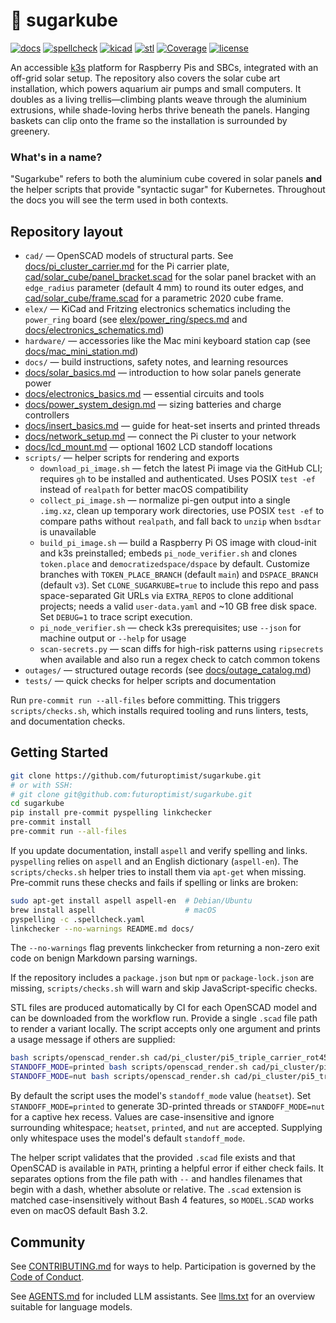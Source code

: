 # 🍧 sugarkube

[![docs](https://github.com/futuroptimist/sugarkube/actions/workflows/docs.yml/badge.svg?branch=main)](https://github.com/futuroptimist/sugarkube/actions/workflows/docs.yml)
[![spellcheck](https://github.com/futuroptimist/sugarkube/actions/workflows/spellcheck.yml/badge.svg?branch=main)](https://github.com/futuroptimist/sugarkube/actions/workflows/spellcheck.yml)
[![kicad](https://github.com/futuroptimist/sugarkube/actions/workflows/kicad-export.yml/badge.svg?branch=main)](https://github.com/futuroptimist/sugarkube/actions/workflows/kicad-export.yml)
[![stl](https://github.com/futuroptimist/sugarkube/actions/workflows/scad-to-stl.yml/badge.svg?branch=main)](https://github.com/futuroptimist/sugarkube/actions/workflows/scad-to-stl.yml)
[![Coverage](https://codecov.io/gh/futuroptimist/sugarkube/branch/main/graph/badge.svg)](https://codecov.io/gh/futuroptimist/sugarkube)
[![license](https://img.shields.io/github/license/futuroptimist/sugarkube)](LICENSE)

An accessible [k3s](https://k3s.io/) platform for Raspberry Pis and SBCs,
integrated with an off-grid solar setup.
The repository also covers the solar cube art installation, which powers aquarium air pumps and
small computers. It doubles as a living trellis—climbing plants weave through the aluminium
extrusions, while shade-loving herbs thrive beneath the panels. Hanging baskets can clip onto the
frame so the installation is surrounded by greenery.

### What's in a name?

"Sugarkube" refers to both the aluminium cube covered in solar panels **and**
the helper scripts that provide "syntactic sugar" for Kubernetes. Throughout
the docs you will see the term used in both contexts.

## Repository layout

- `cad/` — OpenSCAD models of structural parts. See
  [docs/pi_cluster_carrier.md](docs/pi_cluster_carrier.md) for the Pi carrier plate,
  [cad/solar_cube/panel_bracket.scad](cad/solar_cube/panel_bracket.scad) for the solar
  panel bracket with an `edge_radius` parameter (default 4 mm) to round its outer edges,
  and [cad/solar_cube/frame.scad](cad/solar_cube/frame.scad) for a parametric 2020 cube frame.
- `elex/` — KiCad and Fritzing electronics schematics including the `power_ring`
  board (see [elex/power_ring/specs.md](elex/power_ring/specs.md) and
  [docs/electronics_schematics.md](docs/electronics_schematics.md))
- `hardware/` — accessories like the Mac mini keyboard station cap (see
  [docs/mac_mini_station.md](docs/mac_mini_station.md))
- `docs/` — build instructions, safety notes, and learning resources
- [docs/solar_basics.md](docs/solar_basics.md) — introduction to how solar panels generate
  power
- [docs/electronics_basics.md](docs/electronics_basics.md) — essential circuits and tools
- [docs/power_system_design.md](docs/power_system_design.md) — sizing batteries and
  charge controllers
- [docs/insert_basics.md](docs/insert_basics.md) — guide for heat-set inserts and printed threads
- [docs/network_setup.md](docs/network_setup.md) — connect the Pi cluster to your network
- [docs/lcd_mount.md](docs/lcd_mount.md) — optional 1602 LCD standoff locations
- `scripts/` — helper scripts for rendering and exports
  - `download_pi_image.sh` — fetch the latest Pi image via the GitHub CLI; requires `gh`
    to be installed and authenticated. Uses POSIX `test -ef` instead of `realpath` for better
    macOS compatibility
  - `collect_pi_image.sh` — normalize pi-gen output into a single `.img.xz`,
    clean up temporary work directories, use POSIX `test -ef` to compare paths
    without `realpath`, and fall back to `unzip` when `bsdtar` is unavailable
  - `build_pi_image.sh` — build a Raspberry Pi OS image with cloud-init and
    k3s preinstalled; embeds `pi_node_verifier.sh` and clones `token.place` and
    `democratizedspace/dspace` by default. Customize branches with
    `TOKEN_PLACE_BRANCH` (default `main`) and `DSPACE_BRANCH` (default `v3`). Set
    `CLONE_SUGARKUBE=true` to include this repo and pass space-separated Git URLs
    via `EXTRA_REPOS` to clone additional projects; needs a valid `user-data.yaml`
    and ~10 GB free disk space. Set `DEBUG=1` to trace script execution.
  - `pi_node_verifier.sh` — check k3s prerequisites; use `--json` for machine output or
    `--help` for usage
  - `scan-secrets.py` — scan diffs for high-risk patterns using `ripsecrets` when
    available and also run a regex check to catch common tokens
- `outages/` — structured outage records (see
  [docs/outage_catalog.md](docs/outage_catalog.md))
- `tests/` — quick checks for helper scripts and documentation

Run `pre-commit run --all-files` before committing.
This triggers `scripts/checks.sh`, which installs required tooling and runs
linters, tests, and documentation checks.

## Getting Started

```bash
git clone https://github.com/futuroptimist/sugarkube.git
# or with SSH:
# git clone git@github.com:futuroptimist/sugarkube.git
cd sugarkube
pip install pre-commit pyspelling linkchecker
pre-commit install
pre-commit run --all-files
```

If you update documentation, install `aspell` and verify spelling and links.
`pyspelling` relies on `aspell` and an English dictionary (`aspell-en`). The
`scripts/checks.sh` helper tries to install them via `apt-get` when missing. Pre-commit
runs these checks and fails if spelling or links are broken:

```bash
sudo apt-get install aspell aspell-en  # Debian/Ubuntu
brew install aspell                    # macOS
pyspelling -c .spellcheck.yaml
linkchecker --no-warnings README.md docs/
```

The `--no-warnings` flag prevents linkchecker from returning a non-zero exit
code on benign Markdown parsing warnings.

If the repository includes a `package.json` but `npm` or `package-lock.json`
are missing, `scripts/checks.sh` will warn and skip JavaScript-specific
checks.

STL files are produced automatically by CI for each OpenSCAD model and can be
downloaded from the workflow run. Provide a single `.scad` file path to render a
variant locally. The script accepts only one argument and prints a usage
message if others are supplied:

```bash
bash scripts/openscad_render.sh cad/pi_cluster/pi5_triple_carrier_rot45.scad
STANDOFF_MODE=printed bash scripts/openscad_render.sh cad/pi_cluster/pi5_triple_carrier_rot45.scad
STANDOFF_MODE=nut bash scripts/openscad_render.sh cad/pi_cluster/pi5_triple_carrier_rot45.scad
```

By default the script uses the model's `standoff_mode` value (`heatset`).
Set `STANDOFF_MODE=printed` to generate 3D-printed threads or `STANDOFF_MODE=nut` for a
captive hex recess. Values are case-insensitive and ignore surrounding whitespace;
`heatset`, `printed`, and `nut` are accepted. Supplying only whitespace uses the model's
default `standoff_mode`.

The helper script validates that the provided `.scad` file exists and that
OpenSCAD is available in `PATH`, printing a helpful error if either check fails.
It separates options from the file path with `--` and handles filenames
that begin with a dash, whether absolute or relative.
The `.scad` extension is matched case-insensitively without Bash 4 features, so
`MODEL.SCAD` works even on macOS default Bash 3.2.

## Community

See [CONTRIBUTING.md](CONTRIBUTING.md) for ways to help.
Participation is governed by the [Code of Conduct](CODE_OF_CONDUCT.md).

See [AGENTS.md](AGENTS.md) for included LLM assistants.
See [llms.txt](llms.txt) for an overview suitable for language models.
